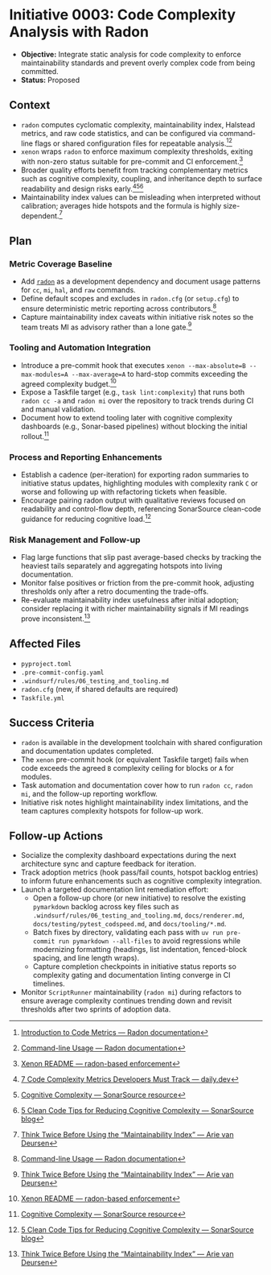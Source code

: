 # Initiative 0003: Code Complexity Analysis with Radon

* **Objective:** Integrate static analysis for code complexity to enforce maintainability standards and prevent overly complex code from being committed.
* **Status:** Proposed

## Context

* `radon` computes cyclomatic complexity, maintainability index, Halstead metrics, and raw code statistics, and can be configured via command-line flags or shared configuration files for repeatable analysis.[^radon-intro][^radon-cli]
* `xenon` wraps `radon` to enforce maximum complexity thresholds, exiting with non-zero status suitable for pre-commit and CI enforcement.[^xenon]
* Broader quality efforts benefit from tracking complementary metrics such as cognitive complexity, coupling, and inheritance depth to surface readability and design risks early.[^dailydev][^sonar-cognitive][^sonar-clean-code]
* Maintainability index values can be misleading when interpreted without calibration; averages hide hotspots and the formula is highly size-dependent.[^maintainability]

## Plan

### Metric Coverage Baseline

* Add [`radon`](https://radon.readthedocs.io/) as a development dependency and document usage patterns for `cc`, `mi`, `hal`, and `raw` commands.
* Define default scopes and excludes in `radon.cfg` (or `setup.cfg`) to ensure deterministic metric reporting across contributors.[^radon-cli]
* Capture maintainability index caveats within initiative risk notes so the team treats MI as advisory rather than a lone gate.[^maintainability]

### Tooling and Automation Integration

* Introduce a pre-commit hook that executes `xenon --max-absolute=B --max-modules=A --max-average=A` to hard-stop commits exceeding the agreed complexity budget.[^xenon]
* Expose a Taskfile target (e.g., `task lint:complexity`) that runs both `radon cc -a` and `radon mi` over the repository to track trends during CI and manual validation.
* Document how to extend tooling later with cognitive complexity dashboards (e.g., Sonar-based pipelines) without blocking the initial rollout.[^sonar-cognitive]

### Process and Reporting Enhancements

* Establish a cadence (per-iteration) for exporting radon summaries to initiative status updates, highlighting modules with complexity rank `C` or worse and following up with refactoring tickets when feasible.
* Encourage pairing radon output with qualitative reviews focused on readability and control-flow depth, referencing SonarSource clean-code guidance for reducing cognitive load.[^sonar-clean-code]

### Risk Management and Follow-up

* Flag large functions that slip past average-based checks by tracking the heaviest tails separately and aggregating hotspots into living documentation.
* Monitor false positives or friction from the pre-commit hook, adjusting thresholds only after a retro documenting the trade-offs.
* Re-evaluate maintainability index usefulness after initial adoption; consider replacing it with richer maintainability signals if MI readings prove inconsistent.[^maintainability]

## Affected Files

* `pyproject.toml`
* `.pre-commit-config.yaml`
* `.windsurf/rules/06_testing_and_tooling.md`
* `radon.cfg` (new, if shared defaults are required)
* `Taskfile.yml`

## Success Criteria

* `radon` is available in the development toolchain with shared configuration and documentation updates completed.
* The `xenon` pre-commit hook (or equivalent Taskfile target) fails when code exceeds the agreed `B` complexity ceiling for blocks or `A` for modules.
* Task automation and documentation cover how to run `radon cc`, `radon mi`, and the follow-up reporting workflow.
* Initiative risk notes highlight maintainability index limitations, and the team captures complexity hotspots for follow-up work.

## Follow-up Actions

* Socialize the complexity dashboard expectations during the next architecture sync and capture feedback for iteration.
* Track adoption metrics (hook pass/fail counts, hotspot backlog entries) to inform future enhancements such as cognitive complexity integration.
* Launch a targeted documentation lint remediation effort:
  * Open a follow-up chore (or new initiative) to resolve the existing `pymarkdown` backlog across key files such as `.windsurf/rules/06_testing_and_tooling.md`, `docs/renderer.md`, `docs/testing/pytest_codspeed.md`, and `docs/tooling/*.md`.
  * Batch fixes by directory, validating each pass with `uv run pre-commit run pymarkdown --all-files` to avoid regressions while modernizing formatting (headings, list indentation, fenced-block spacing, and line length wraps).
  * Capture completion checkpoints in initiative status reports so complexity gating and documentation linting converge in CI timelines.
* Monitor `ScriptRunner` maintainability (`radon mi`) during refactors to ensure average complexity continues trending down and revisit thresholds after two sprints of adoption data.

[^radon-intro]: [Introduction to Code Metrics — Radon documentation](https://radon.readthedocs.io/en/latest/intro.html)
[^radon-cli]: [Command-line Usage — Radon documentation](https://radon.readthedocs.io/en/latest/commandline.html)
[^xenon]: [Xenon README — radon-based enforcement](https://raw.githubusercontent.com/rubik/xenon/master/README.rst)
[^dailydev]: [7 Code Complexity Metrics Developers Must Track — daily.dev](https://daily.dev/blog/7-code-complexity-metrics-developers-must-track)
[^sonar-cognitive]: [Cognitive Complexity — SonarSource resource](https://www.sonarsource.com/resources/cognitive-complexity/)
[^sonar-clean-code]: [5 Clean Code Tips for Reducing Cognitive Complexity — SonarSource blog](https://www.sonarsource.com/blog/5-clean-code-tips-for-reducing-cognitive-complexity/)
[^maintainability]: [Think Twice Before Using the “Maintainability Index” — Arie van Deursen](https://avandeursen.com/2014/08/29/think-twice-before-using-the-maintainability-index/)
